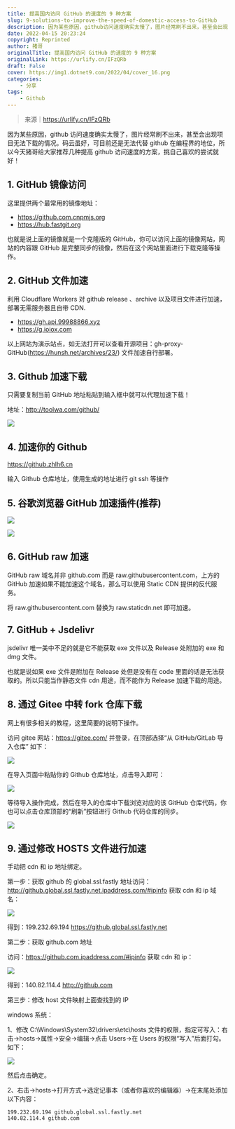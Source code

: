 ```yaml
---
title: 提高国内访问 GitHub 的速度的 9 种方案
slug: 9-solutions-to-improve-the-speed-of-domestic-access-to-GitHub
description: 因为某些原因，github访问速度确实太慢了，图片经常刷不出来，甚至会出现项目无法下载的情况。码云虽好，可目前还是无法代替github在编程界的地位。
date: 2022-04-15 20:23:24
copyright: Reprinted
author: 猪哥
originalTitle: 提高国内访问 GitHub 的速度的 9 种方案
originalLink: https://urlify.cn/IFzQRb
draft: False
cover: https://img1.dotnet9.com/2022/04/cover_16.png
categories: 
    - 分享
tags: 
    - Github
---
```


> 来源｜https://urlify.cn/IFzQRb

因为某些原因，github 访问速度确实太慢了，图片经常刷不出来，甚至会出现项目无法下载的情况。码云虽好，可目前还是无法代替 github 在编程界的地位，所以今天猪哥给大家推荐几种提高 github 访问速度的方案，挑自己喜欢的尝试就好！

## 1. GitHub 镜像访问

这里提供两个最常用的镜像地址：

- https://github.com.cnpmjs.org
- https://hub.fastgit.org

也就是说上面的镜像就是一个克隆版的 GitHub，你可以访问上面的镜像网站，网站的内容跟 GitHub 是完整同步的镜像，然后在这个网站里面进行下载克隆等操作。

## 2. GitHub 文件加速

利用 Cloudflare Workers 对 github release 、archive 以及项目文件进行加速，部署无需服务器且自带 CDN.

- https://gh.api.99988866.xyz
- https://g.ioiox.com

以上网站为演示站点，如无法打开可以查看开源项目：gh-proxy-GitHub(https://hunsh.net/archives/23/) 文件加速自行部署。

## 3. Github 加速下载

只需要复制当前 GitHub 地址粘贴到输入框中就可以代理加速下载！

地址：http://toolwa.com/github/

![](https://img1.dotnet9.com/2022/04/1601.png)

## 4. 加速你的 Github

https://github.zhlh6.cn

输入 Github 仓库地址，使用生成的地址进行 git ssh 等操作

## 5. 谷歌浏览器 GitHub 加速插件(推荐)

![](https://img1.dotnet9.com/2022/04/1602.png)

![](https://img1.dotnet9.com/2022/04/1603.png)

## 6. GitHub raw 加速

GitHub raw 域名并非 github.com 而是 raw.githubusercontent.com，上方的 GitHub 加速如果不能加速这个域名，那么可以使用 Static CDN 提供的反代服务。

将 raw.githubusercontent.com 替换为 raw.staticdn.net 即可加速。

## 7. GitHub + Jsdelivr

jsdelivr 唯一美中不足的就是它不能获取 exe 文件以及 Release 处附加的 exe 和 dmg 文件。

也就是说如果 exe 文件是附加在 Release 处但是没有在 code 里面的话是无法获取的。所以只能当作静态文件 cdn 用途，而不能作为 Release 加速下载的用途。

## 8. 通过 Gitee 中转 fork 仓库下载

网上有很多相关的教程，这里简要的说明下操作。

访问 gitee 网站：https://gitee.com/ 并登录，在顶部选择“从 GitHub/GitLab 导入仓库” 如下：

![](https://img1.dotnet9.com/2022/04/1604.png)

在导入页面中粘贴你的 Github 仓库地址，点击导入即可：

![](https://img1.dotnet9.com/2022/04/1605.png)

等待导入操作完成，然后在导入的仓库中下载浏览对应的该 GitHub 仓库代码，你也可以点击仓库顶部的“刷新”按钮进行 Github 代码仓库的同步。

![](https://img1.dotnet9.com/2022/04/1606.png)

## 9. 通过修改 HOSTS 文件进行加速

手动把 cdn 和 ip 地址绑定。

第一步：获取 github 的 global.ssl.fastly 地址访问：http://github.global.ssl.fastly.net.ipaddress.com/#ipinfo 获取 cdn 和 ip 域名：

![](https://img1.dotnet9.com/2022/04/1607.png)

得到：199.232.69.194 https://github.global.ssl.fastly.net

第二步：获取 github.com 地址

访问：https://github.com.ipaddress.com/#ipinfo 获取 cdn 和 ip：

![](https://img1.dotnet9.com/2022/04/1608.png)

得到：140.82.114.4 http://github.com

第三步：修改 host 文件映射上面查找到的 IP

windows 系统：

1、修改 C:\Windows\System32\drivers\etc\hosts 文件的权限，指定可写入：右击->hosts->属性->安全->编辑->点击 Users->在 Users 的权限“写入”后面打勾。如下：

![](https://img1.dotnet9.com/2022/04/1609.png)

然后点击确定。

2、右击->hosts->打开方式->选定记事本（或者你喜欢的编辑器）->在末尾处添加以下内容：

```shell
199.232.69.194 github.global.ssl.fastly.net
140.82.114.4 github.com
```
